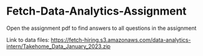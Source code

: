 # Fetch-Data-Analytics-Assignment
Open the assignment pdf to find answers to all questions in the assignment

Link to data files:
https://fetch-hiring.s3.amazonaws.com/data-analytics-intern/Takehome_Data_January_2023.zip
